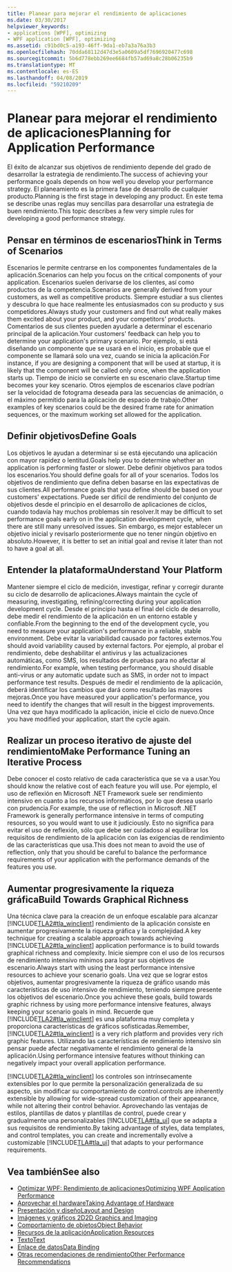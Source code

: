 ```yaml
---
title: Planear para mejorar el rendimiento de aplicaciones
ms.date: 03/30/2017
helpviewer_keywords:
- applications [WPF], optimizing
- WPF application [WPF], optimizing
ms.assetid: c91bd0c5-a193-46ff-9da1-eb7a3a76a3b3
ms.openlocfilehash: 70dda68112d47d3e5a0609a5df7696920477c698
ms.sourcegitcommit: 5b6d778ebb269ee6684fb57ad69a8c28b06235b9
ms.translationtype: MT
ms.contentlocale: es-ES
ms.lasthandoff: 04/08/2019
ms.locfileid: "59210209"
---
```

# <a name="planning-for-application-performance"></a><span data-ttu-id="f653a-102">Planear para mejorar el rendimiento de aplicaciones</span><span class="sxs-lookup"><span data-stu-id="f653a-102">Planning for Application Performance</span></span>
<span data-ttu-id="f653a-103">El éxito de alcanzar sus objetivos de rendimiento depende del grado de desarrollar la estrategia de rendimiento.</span><span class="sxs-lookup"><span data-stu-id="f653a-103">The success of achieving your performance goals depends on how well you develop your performance strategy.</span></span> <span data-ttu-id="f653a-104">El planeamiento es la primera fase de desarrollo de cualquier producto.</span><span class="sxs-lookup"><span data-stu-id="f653a-104">Planning is the first stage in developing any product.</span></span> <span data-ttu-id="f653a-105">En este tema se describe unas reglas muy sencillas para desarrollar una estrategia de buen rendimiento.</span><span class="sxs-lookup"><span data-stu-id="f653a-105">This topic describes a few very simple rules for developing a good performance strategy.</span></span>  
  
## <a name="think-in-terms-of-scenarios"></a><span data-ttu-id="f653a-106">Pensar en términos de escenarios</span><span class="sxs-lookup"><span data-stu-id="f653a-106">Think in Terms of Scenarios</span></span>  
 <span data-ttu-id="f653a-107">Escenarios le permite centrarse en los componentes fundamentales de la aplicación.</span><span class="sxs-lookup"><span data-stu-id="f653a-107">Scenarios can help you focus on the critical components of your application.</span></span> <span data-ttu-id="f653a-108">Escenarios suelen derivarse de los clientes, así como productos de la competencia.</span><span class="sxs-lookup"><span data-stu-id="f653a-108">Scenarios are generally derived from your customers, as well as competitive products.</span></span> <span data-ttu-id="f653a-109">Siempre estudiar a sus clientes y descubra lo que hace realmente les entusiasmados con su producto y sus competidores.</span><span class="sxs-lookup"><span data-stu-id="f653a-109">Always study your customers and find out what really makes them excited about your product, and your competitors' products.</span></span> <span data-ttu-id="f653a-110">Comentarios de sus clientes pueden ayudarle a determinar el escenario principal de la aplicación.</span><span class="sxs-lookup"><span data-stu-id="f653a-110">Your customers' feedback can help you to determine your application's primary scenario.</span></span> <span data-ttu-id="f653a-111">Por ejemplo, si está diseñando un componente que se usará en el inicio, es probable que el componente se llamará solo una vez, cuando se inicia la aplicación.</span><span class="sxs-lookup"><span data-stu-id="f653a-111">For instance, if you are designing a component that will be used at startup, it is likely that the component will be called only once, when the application starts up.</span></span> <span data-ttu-id="f653a-112">Tiempo de inicio se convierte en su escenario clave.</span><span class="sxs-lookup"><span data-stu-id="f653a-112">Startup time becomes your key scenario.</span></span> <span data-ttu-id="f653a-113">Otros ejemplos de escenarios clave podrían ser la velocidad de fotograma deseada para las secuencias de animación, o el máximo permitido para la aplicación de espacio de trabajo.</span><span class="sxs-lookup"><span data-stu-id="f653a-113">Other examples of key scenarios could be the desired frame rate for animation sequences, or the maximum working set allowed for the application.</span></span>  
  
## <a name="define-goals"></a><span data-ttu-id="f653a-114">Definir objetivos</span><span class="sxs-lookup"><span data-stu-id="f653a-114">Define Goals</span></span>  
 <span data-ttu-id="f653a-115">Los objetivos le ayudan a determinar si se está ejecutando una aplicación con mayor rapidez o lentitud.</span><span class="sxs-lookup"><span data-stu-id="f653a-115">Goals help you to determine whether an application is performing faster or slower.</span></span> <span data-ttu-id="f653a-116">Debe definir objetivos para todos los escenarios.</span><span class="sxs-lookup"><span data-stu-id="f653a-116">You should define goals for all of your scenarios.</span></span> <span data-ttu-id="f653a-117">Todos los objetivos de rendimiento que defina deben basarse en las expectativas de sus clientes.</span><span class="sxs-lookup"><span data-stu-id="f653a-117">All performance goals that you define should be based on your customers' expectations.</span></span> <span data-ttu-id="f653a-118">Puede ser difícil de rendimiento del conjunto de objetivos desde el principio en el desarrollo de aplicaciones de ciclos, cuando todavía hay muchos problemas sin resolver.</span><span class="sxs-lookup"><span data-stu-id="f653a-118">It may be difficult to set performance goals early on in the application development cycle, when there are still many unresolved issues.</span></span> <span data-ttu-id="f653a-119">Sin embargo, es mejor establecer un objetivo inicial y revisarlo posteriormente que no tener ningún objetivo en absoluto.</span><span class="sxs-lookup"><span data-stu-id="f653a-119">However, it is better to set an initial goal and revise it later than not to have a goal at all.</span></span>  
  
## <a name="understand-your-platform"></a><span data-ttu-id="f653a-120">Entender la plataforma</span><span class="sxs-lookup"><span data-stu-id="f653a-120">Understand Your Platform</span></span>  
 <span data-ttu-id="f653a-121">Mantener siempre el ciclo de medición, investigar, refinar y corregir durante su ciclo de desarrollo de aplicaciones.</span><span class="sxs-lookup"><span data-stu-id="f653a-121">Always maintain the cycle of measuring, investigating, refining/correcting during your application development cycle.</span></span> <span data-ttu-id="f653a-122">Desde el principio hasta el final del ciclo de desarrollo, debe medir el rendimiento de la aplicación en un entorno estable y confiable.</span><span class="sxs-lookup"><span data-stu-id="f653a-122">From the beginning to the end of the development cycle, you need to measure your application's performance in a reliable, stable environment.</span></span> <span data-ttu-id="f653a-123">Debe evitar la variabilidad causado por factores externos.</span><span class="sxs-lookup"><span data-stu-id="f653a-123">You should avoid variability caused by external factors.</span></span> <span data-ttu-id="f653a-124">Por ejemplo, al probar el rendimiento, debe deshabilitar el antivirus y las actualizaciones automáticas, como SMS, los resultados de pruebas para no afectar al rendimiento.</span><span class="sxs-lookup"><span data-stu-id="f653a-124">For example, when testing performance, you should disable anti-virus or any automatic update such as SMS, in order not to impact performance test results.</span></span> <span data-ttu-id="f653a-125">Después de medir el rendimiento de la aplicación, deberá identificar los cambios que dará como resultado las mayores mejoras.</span><span class="sxs-lookup"><span data-stu-id="f653a-125">Once you have measured your application's performance, you need to identify the changes that will result in the biggest improvements.</span></span> <span data-ttu-id="f653a-126">Una vez que haya modificado la aplicación, inicie el ciclo de nuevo.</span><span class="sxs-lookup"><span data-stu-id="f653a-126">Once you have modified your application, start the cycle again.</span></span>  
  
## <a name="make-performance-tuning-an-iterative-process"></a><span data-ttu-id="f653a-127">Realizar un proceso iterativo de ajuste del rendimiento</span><span class="sxs-lookup"><span data-stu-id="f653a-127">Make Performance Tuning an Iterative Process</span></span>  
 <span data-ttu-id="f653a-128">Debe conocer el costo relativo de cada característica que se va a usar.</span><span class="sxs-lookup"><span data-stu-id="f653a-128">You should know the relative cost of each feature you will use.</span></span> <span data-ttu-id="f653a-129">Por ejemplo, el uso de reflexión en Microsoft .NET Framework suele ser rendimiento intensivo en cuanto a los recursos informáticos, por lo que desea usarlo con prudencia.</span><span class="sxs-lookup"><span data-stu-id="f653a-129">For example, the use of reflection in Microsoft .NET Framework is generally performance intensive in terms of computing resources, so you would want to use it judiciously.</span></span> <span data-ttu-id="f653a-130">Esto no significa para evitar el uso de reflexión, sólo que debe ser cuidadoso al equilibrar los requisitos de rendimiento de la aplicación con las exigencias de rendimiento de las características que usa.</span><span class="sxs-lookup"><span data-stu-id="f653a-130">This does not mean to avoid the use of reflection, only that you should be careful to balance the performance requirements of your application with the performance demands of the features you use.</span></span>  
  
## <a name="build-towards-graphical-richness"></a><span data-ttu-id="f653a-131">Aumentar progresivamente la riqueza gráfica</span><span class="sxs-lookup"><span data-stu-id="f653a-131">Build Towards Graphical Richness</span></span>  
 <span data-ttu-id="f653a-132">Una técnica clave para la creación de un enfoque escalable para alcanzar [!INCLUDE[TLA2#tla_winclient](../../../../includes/tla2sharptla-winclient-md.md)] rendimiento de la aplicación consiste en aumentar progresivamente la riqueza gráfica y la complejidad.</span><span class="sxs-lookup"><span data-stu-id="f653a-132">A key technique for creating a scalable approach towards achieving [!INCLUDE[TLA2#tla_winclient](../../../../includes/tla2sharptla-winclient-md.md)] application performance is to build towards graphical richness and complexity.</span></span> <span data-ttu-id="f653a-133">Inicie siempre con el uso de los recursos de rendimiento intensivo mínimos para lograr sus objetivos de escenario.</span><span class="sxs-lookup"><span data-stu-id="f653a-133">Always start with using the least performance intensive resources to achieve your scenario goals.</span></span> <span data-ttu-id="f653a-134">Una vez que se lograr estos objetivos, aumentar progresivamente la riqueza de gráfico usando más características de uso intensivo de rendimiento, teniendo siempre presente los objetivos del escenario.</span><span class="sxs-lookup"><span data-stu-id="f653a-134">Once you achieve these goals, build towards graphic richness by using more performance intensive features, always keeping your scenario goals in mind.</span></span> <span data-ttu-id="f653a-135">Recuerde que [!INCLUDE[TLA2#tla_winclient](../../../../includes/tla2sharptla-winclient-md.md)] es una plataforma muy completa y proporciona características de gráficos sofisticadas.</span><span class="sxs-lookup"><span data-stu-id="f653a-135">Remember, [!INCLUDE[TLA2#tla_winclient](../../../../includes/tla2sharptla-winclient-md.md)] is a very rich platform and provides very rich graphic features.</span></span> <span data-ttu-id="f653a-136">Utilizando las características de rendimiento intensivo sin pensar puede afectar negativamente el rendimiento general de la aplicación.</span><span class="sxs-lookup"><span data-stu-id="f653a-136">Using performance intensive features without thinking can negatively impact your overall application performance.</span></span>  
  
 [!INCLUDE[TLA2#tla_winclient](../../../../includes/tla2sharptla-winclient-md.md)] <span data-ttu-id="f653a-137">los controles son intrínsecamente extensibles por lo que permite la personalización generalizada de su aspecto, sin modificar su comportamiento de control.</span><span class="sxs-lookup"><span data-stu-id="f653a-137">controls are inherently extensible by allowing for wide-spread customization of their appearance, while not altering their control behavior.</span></span> <span data-ttu-id="f653a-138">Aprovechando las ventajas de estilos, plantillas de datos y plantillas de control, puede crear y gradualmente una personalizables [!INCLUDE[TLA#tla_ui](../../../../includes/tlasharptla-ui-md.md)] que se adapta a sus requisitos de rendimiento.</span><span class="sxs-lookup"><span data-stu-id="f653a-138">By taking advantage of styles, data templates, and control templates, you can create and incrementally evolve a customizable [!INCLUDE[TLA#tla_ui](../../../../includes/tlasharptla-ui-md.md)] that adapts to your performance requirements.</span></span>  
  
## <a name="see-also"></a><span data-ttu-id="f653a-139">Vea también</span><span class="sxs-lookup"><span data-stu-id="f653a-139">See also</span></span>

- [<span data-ttu-id="f653a-140">Optimizar WPF: Rendimiento de aplicaciones</span><span class="sxs-lookup"><span data-stu-id="f653a-140">Optimizing WPF Application Performance</span></span>](optimizing-wpf-application-performance.md)
- [<span data-ttu-id="f653a-141">Aprovechar el hardware</span><span class="sxs-lookup"><span data-stu-id="f653a-141">Taking Advantage of Hardware</span></span>](optimizing-performance-taking-advantage-of-hardware.md)
- [<span data-ttu-id="f653a-142">Presentación y diseño</span><span class="sxs-lookup"><span data-stu-id="f653a-142">Layout and Design</span></span>](optimizing-performance-layout-and-design.md)
- [<span data-ttu-id="f653a-143">Imágenes y gráficos 2D</span><span class="sxs-lookup"><span data-stu-id="f653a-143">2D Graphics and Imaging</span></span>](optimizing-performance-2d-graphics-and-imaging.md)
- [<span data-ttu-id="f653a-144">Comportamiento de objetos</span><span class="sxs-lookup"><span data-stu-id="f653a-144">Object Behavior</span></span>](optimizing-performance-object-behavior.md)
- [<span data-ttu-id="f653a-145">Recursos de la aplicación</span><span class="sxs-lookup"><span data-stu-id="f653a-145">Application Resources</span></span>](optimizing-performance-application-resources.md)
- [<span data-ttu-id="f653a-146">Texto</span><span class="sxs-lookup"><span data-stu-id="f653a-146">Text</span></span>](optimizing-performance-text.md)
- [<span data-ttu-id="f653a-147">Enlace de datos</span><span class="sxs-lookup"><span data-stu-id="f653a-147">Data Binding</span></span>](optimizing-performance-data-binding.md)
- [<span data-ttu-id="f653a-148">Otras recomendaciones de rendimiento</span><span class="sxs-lookup"><span data-stu-id="f653a-148">Other Performance Recommendations</span></span>](optimizing-performance-other-recommendations.md)
